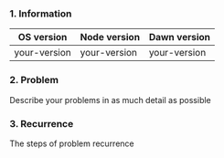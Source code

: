 ### 1. Information

OS version | Node version | Dawn version
------------ | -------------| ---------------
your-version | your-version | your-version 


### 2. Problem

Describe your problems in as much detail as possible


### 3. Recurrence

The steps of problem recurrence